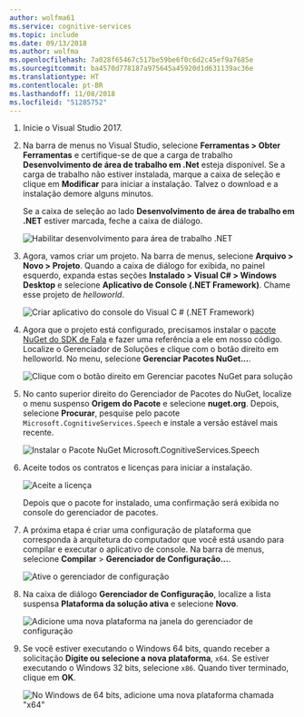 ```yaml
---
author: wolfma61
ms.service: cognitive-services
ms.topic: include
ms.date: 09/13/2018
ms.author: wolfma
ms.openlocfilehash: 7a028f65467c517be59be6f0c6d2c45ef9a7685e
ms.sourcegitcommit: ba4570d778187a975645a45920d1d631139ac36e
ms.translationtype: HT
ms.contentlocale: pt-BR
ms.lasthandoff: 11/08/2018
ms.locfileid: "51285752"
---
```

1. Inicie o Visual Studio 2017.

1. Na barra de menus no Visual Studio, selecione **Ferramentas > Obter Ferramentas** e certifique-se de que a carga de trabalho **Desenvolvimento de área de trabalho em .Net** esteja disponível. Se a carga de trabalho não estiver instalada, marque a caixa de seleção e clique em **Modificar** para iniciar a instalação. Talvez o download e a instalação demore alguns minutos.

   Se a caixa de seleção ao lado **Desenvolvimento de área de trabalho em .NET** estiver marcada, feche a caixa de diálogo.

   ![Habilitar desenvolvimento para área de trabalho .NET](~/articles/cognitive-services/speech-service/media/sdk/vs-enable-net-desktop-workload.png)

1. Agora, vamos criar um projeto. Na barra de menus, selecione **Arquivo > Novo > Projeto**. Quando a caixa de diálogo for exibida, no painel esquerdo, expanda estas seções **Instalado > Visual C# > Windows Desktop** e selecione **Aplicativo de Console (.NET Framework)**. Chame esse projeto de *helloworld*.

    ![Criar aplicativo do console do Visual C # (.NET Framework)](~/articles/cognitive-services/speech-service/media/sdk/qs-csharp-dotnet-windows-01-new-console-app.png "Criar aplicativo de console do Visual C# (.NET Framework)")

1. Agora que o projeto está configurado, precisamos instalar o [pacote NuGet do SDK de Fala](https://aka.ms/csspeech/nuget) e fazer uma referência a ele em nosso código. Localize o Gerenciador de Soluções e clique com o botão direito em helloworld. No menu, selecione **Gerenciar Pacotes NuGet...**.

   ![Clique com o botão direito em Gerenciar pacotes NuGet para solução](~/articles/cognitive-services/speech-service/media/sdk/qs-csharp-dotnet-windows-02-manage-nuget-packages.png "Gerenciar pacotes NuGet para solução")

1. No canto superior direito do Gerenciador de Pacotes do NuGet, localize o menu suspenso **Origem do Pacote** e selecione **nuget.org**. Depois, selecione **Procurar**, pesquise pelo pacote `Microsoft.CognitiveServices.Speech` e instale a versão estável mais recente.

   ![Instalar o Pacote NuGet Microsoft.CognitiveServices.Speech](~/articles/cognitive-services/speech-service/media/sdk/qs-csharp-dotnet-windows-03-nuget-install-1.0.0.png "Instalar o pacote NuGet")

1. Aceite todos os contratos e licenças para iniciar a instalação.

   ![Aceite a licença](~/articles/cognitive-services/speech-service/media/sdk/qs-csharp-dotnet-windows-04-nuget-license.png "Aceite a licença")

    Depois que o pacote for instalado, uma confirmação será exibida no console do gerenciador de pacotes.

1. A próxima etapa é criar uma configuração de plataforma que corresponda à arquitetura do computador que você está usando para compilar e executar o aplicativo de console. Na barra de menus, selecione **Compilar** > **Gerenciador de Configuração...**.

    ![Ative o gerenciador de configuração](~/articles/cognitive-services/speech-service/media/sdk/qs-csharp-dotnet-windows-05-cfg-manager-click.png "Ative o gerenciador de configuração")

1. Na caixa de diálogo **Gerenciador de Configuração**, localize a lista suspensa **Plataforma da solução ativa** e selecione **Novo**.

    ![Adicione uma nova plataforma na janela do gerenciador de configuração](~/articles/cognitive-services/speech-service/media/sdk/qs-csharp-dotnet-windows-06-cfg-manager-new.png "Adicione uma nova plataforma na janela do gerenciador de configuração")

1. Se você estiver executando o Windows 64 bits, quando receber a solicitação **Digite ou selecione a nova plataforma**, `x64`. Se estiver executando o Windows 32 bits, selecione `x86`. Quando tiver terminado, clique em **OK**.

    ![No Windows de 64 bits, adicione uma nova plataforma chamada "x64"](~/articles/cognitive-services/speech-service/media/sdk/qs-csharp-dotnet-windows-07-cfg-manager-add-x64.png "Adicione a plataforma x64")
